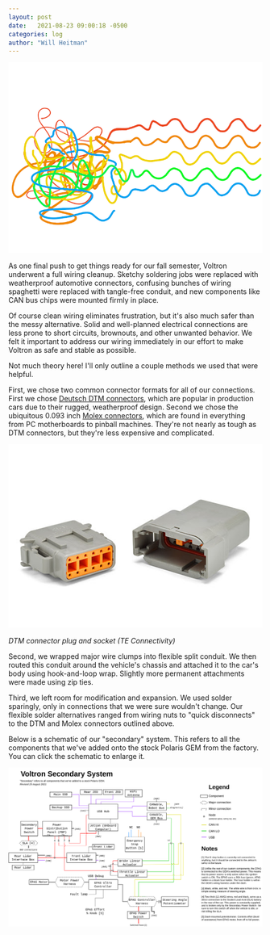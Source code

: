 ```yaml
---
layout: post
date:   2021-08-23 09:00:18 -0500
categories: log
author: "Will Heitman"
---
```


![Untangling colorful lines](/assets/res/2021-08-23-tangle.png)

As one final push to get things ready for our fall semester, Voltron underwent a full wiring cleanup. Sketchy soldering jobs were replaced with weatherproof automotive connectors, confusing bunches of wiring spaghetti were replaced with tangle-free conduit, and new components like CAN bus chips were mounted firmly in place.

Of course clean wiring eliminates frustration, but it's also much safer than the messy alternative. Solid and well-planned electrical connections are less prone to short circuits, brownouts, and other unwanted behavior. We felt it important to address our wiring immediately in our effort to make Voltron as safe and stable as possible.

Not much theory here! I'll only outline a couple methods we used that were helpful.

First, we chose two common connector formats for all of our connections. First we chose [Deutsch DTM connectors](https://www.te.com/usa-en/products/connectors/automotive-connectors/intersection/deutsch-dtm-connectors.html?tab=pgp-story), which are popular in production cars due to their rugged, weatherproof design. Second we chose the ubiquitous 0.093 inch [Molex connectors](https://www.molex.com/molex/products/family/standard_093), which are found in everything from PC motherboards to pinball machines. They're not nearly as tough as DTM connectors, but they're less expensive and complicated.

![DTM connector plug and socket](/assets/res/2021-08-23-dtm.jpg)

*DTM connector plug and socket (TE Connectivity)*

Second, we wrapped major wire clumps into flexible split conduit. We then routed this conduit around the vehicle's chassis and attached it to the car's body using hook-and-loop wrap. Slightly more permanent attachments were made using zip ties.

Third, we left room for modification and expansion. We used solder sparingly, only in connections that we were sure wouldn't change. Our flexible solder alternatives ranged from wiring nuts to "quick disconnects" to the DTM and Molex connectors outlined above.

Below is a schematic of our "secondary" system. This refers to all the components that we've added onto the stock Polaris GEM from the factory. You can click the schematic to enlarge it.

[![Voltron Secondary System schematic](/assets/res/2021-08-03-schematic.png)](/static/electrical.html)

